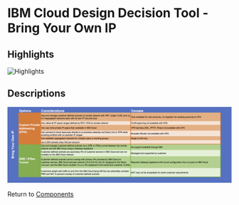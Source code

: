 # IBM Cloud Design Decision Tool - Bring Your Own IP	

## Highlights
![Highlights](/images/express_tool_byoip.png)

## Descriptions
![Descriptions](/images/rainbow_tool_byoip.png)

Return to [Components](README.md)
